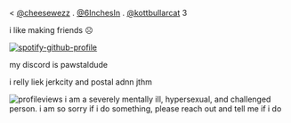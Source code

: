  < [@cheesewezz](https://github.com/cheesewezz) . [@6InchesIn](https://github.com/6InchesIn) . [@kottbullarcat](https://github.com/kottbullarcat) 3

i like making friends ☹️


[![spotify-github-profile](https://spotify-github-profile.kittinanx.com/api/view?uid=31daier4nvmys6dbi6k2okp2ot7a&cover_image=true&theme=default&show_offline=false&background_color=121212&interchange=false&bar_color=ff9eb1)](https://spotify-github-profile.kittinanx.com/api/view?uid=31daier4nvmys6dbi6k2okp2ot7a&redirect=true)


my discord is pawstaldude

 i relly liek jerkcity and postal adnn jthm

![profileviews](https://komarev.com/ghpvc/?username=Welcome2Paradise&color=ff69b4)
i am a severely mentally ill, hypersexual, and challenged person. i am so sorry if i do something, please reach out and tell me if i do
